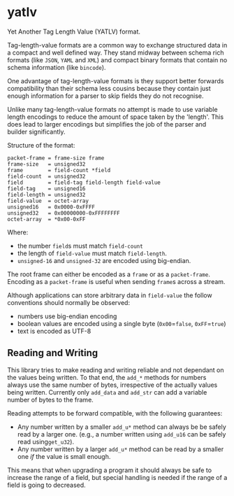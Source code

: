 # yatlv

Yet Another Tag Length Value (YATLV) format.

Tag-length-value formats are a common way to exchange structured data in a compact and
well defined way.  They stand midway between schema rich formats (like `JSON`, `YAML` and `XML`)
and compact binary formats that contain no schema information (like `bincode`).

One advantage of tag-length-value formats is they support better forwards compatibility
than their schema less cousins because they contain just enough information for a parser to
skip fields they do not recognise.

Unlike many tag-length-value formats no attempt is made to use variable length
encodings to reduce the amount of space taken by the 'length'.  This does lead to larger
encodings but simplifies the job of the parser and builder significantly.

Structure of the format:
```abnf
packet-frame = frame-size frame
frame-size   = unsigned32
frame        = field-count *field
field-count  = unsigned32
field        = field-tag field-length field-value
field-tag    = unsigned16
field-length = unsigned32
field-value  = octet-array
unsigned16   = 0x0000-0xFFFF
unsigned32   = 0x00000000-0xFFFFFFFF
octet-array  = *0x00-0xFF
```
Where:

* the number `field`s must match `field-count`
* the length of `field-value` must match `field-length`.
* `unsigned-16` and `unsigned-32` are encoded using big-endian.

The root frame can either be encoded as a `frame` or as a `packet-frame`.  Encoding
as a `packet-frame` is useful when sending `frame`s across a stream.

Although applications can store arbitrary data in `field-value` the follow
conventions should normally be observed:

* numbers use big-endian encoding
* boolean values are encoded using a single byte (`0x00`=`false`, `0xFF`=`true`)
* text is encoded as UTF-8

## Reading and Writing

This library tries to make reading and writing reliable and not dependant on
the values being written.  To that end, the `add_*` methods for numbers always
use the same number of bytes, irrespective of the actually values being written.
Currently only `add_data` and `add_str` can add a variable number of bytes to the frame.

Reading attempts to be forward compatible, with the following guarantees:

* Any number written by a smaller `add_u*` method can always be be safely read by a larger one.
(e.g., a number written using `add_u16` can be safely read using`get_u32`).
* Any number written by a larger `add_u*` method can be read by a smaller one _if_ the value
is small enough.

This means that when upgrading a program it should always be safe to increase the range
of a field, but special handling is needed if the range of a field is going to decreased.



